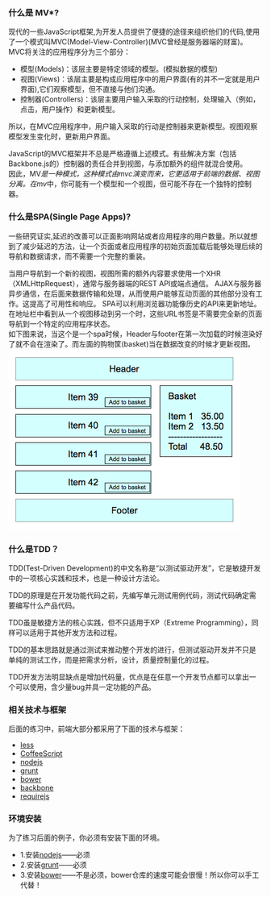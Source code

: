 
### 什么是 MV*?
现代的一些JavaScript框架,为开发人员提供了便捷的途径来组织他们的代码,使用了一个模式叫MVC(Model-View-Controller)(MVC曾经是服务器端的财富)。<br>
MVC将关注的应用程序分为三个部分：

* 模型(Models)：该层主要是特定领域的模型。(模拟数据的模型)
* 视图(Views)：该层主要是构成应用程序中的用户界面(有的并不一定就是用户界面),它们观察模型，但不直接与他们沟通。
* 控制器(Controllers)：该层主要用户输入采取的行动控制，处理输入（例如，点击，用户操作）和更新模型。

所以，在MVC应用程序中，用户输入采取的行动是控制器来更新模型。视图观察模型发生变化时，更新用户界面。

JavaScript的MVC框架并不总是严格遵循上述模式。有些解决方案（包括Backbone.js的）控制器的责任合并到视图，与添加额外的组件就混合使用。<br>
因此，MV*是一种模式，这种模式由mvc演变而来，它更适用于前端的数据、视图分离。在mv*中，你可能有一个模型和一个视图，但可能不存在一个独特的控制器。


### 什么是SPA(Single Page Apps)?
一些研究证实,延迟的改善可以正面影响网站或者应用程序的用户数量。所以就想到了减少延迟的方法，让一个页面或者应用程序的初始页面加载后能够处理后续的导航和数据请求，而不需要一个完整的重装。

当用户导航到一个新的视图，视图所需的额外内容要求使用一个XHR（XMLHttpRequest），通常与服务器端的REST API或端点通信。 AJAX与服务器异步通信，在后面来数据传输和处理，从而使用户能够互动页面的其他部分没有工作。这提高了可用性和响应。
SPA可以利用浏览器功能像历史的API来更新地址。在地址栏中看到从一个视图移动到另一个时，这些URL书签是不需要完全新的页面导航到一个特定的应用程序状态。<br>
如下图来说，当这个是一个spa时候，Header与footer在第一次加载的时候渲染好了就不会在渲染了。而左面的购物筐(basket)当在数据改变的时候才更新视图。<br>
<img src="images/wireframe_e_commerce.png" alt="">

### 什么是TDD？
TDD(Test-Driven Development)的中文名称是“以测试驱动开发”，它是敏捷开发中的一项核心实践和技术，也是一种设计方法论。<br>

TDD的原理是在开发功能代码之前，先编写单元测试用例代码，测试代码确定需要编写什么产品代码。<br>

TDD虽是敏捷方法的核心实践，但不只适用于XP（Extreme Programming），同样可以适用于其他开发方法和过程。<br>

TDD的基本思路就是通过测试来推动整个开发的进行，但测试驱动开发并不只是单纯的测试工作，而是把需求分析，设计，质量控制量化的过程。<br>

TDD开发方法明显缺点是增加代码量，优点是在任意一个开发节点都可以拿出一个可以使用，含少量bug并具一定功能的产品。<br>

### 相关技术与框架
后面的练习中，前端大部分都采用了下面的技术与框架：

* [less](http://www.lesscss.net/)
* [CoffeeScript](http://coffeescript.org/)
* [nodejs](http://www.nodejs.org/)
* [grunt](http://gruntjs.com/)
* [bower](http://bower.io/)
* [backbone](http://backbonejs.org/)
* [requirejs](http://requirejs.org/)

                  


### 环境安装
为了练习后面的例子，你必须有安装下面的环境。

* 1.安装[nodejs](http://www.nodejs.org/)——必须
* 2.安装[grunt](http://gruntjs.com/)——必须
* 3.安装[bower](http://bower.io/)——不是必须，bower仓库的速度可能会很慢！所以你可以手工代替！

